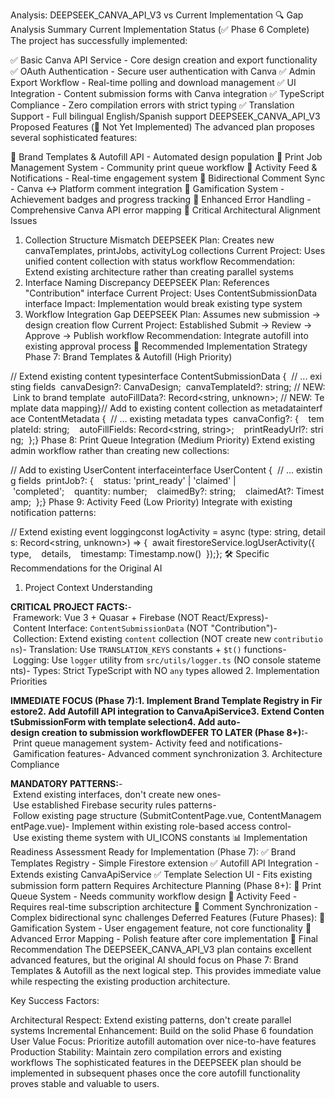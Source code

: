 Analysis: DEEPSEEK_CANVA_API_V3 vs Current Implementation
🔍 Gap Analysis Summary
Current Implementation Status (✅ Phase 6 Complete)
The project has successfully implemented:

✅ Basic Canva API Service - Core design creation and export functionality
✅ OAuth Authentication - Secure user authentication with Canva
✅ Admin Export Workflow - Real-time polling and download management
✅ UI Integration - Content submission forms with Canva integration
✅ TypeScript Compliance - Zero compilation errors with strict typing
✅ Translation Support - Full bilingual English/Spanish support
DEEPSEEK_CANVA_API_V3 Proposed Features (🔄 Not Yet Implemented)
The advanced plan proposes several sophisticated features:

🔄 Brand Templates & Autofill API - Automated design population
🔄 Print Job Management System - Community print queue workflow
🔄 Activity Feed & Notifications - Real-time engagement system
🔄 Bidirectional Comment Sync - Canva ↔ Platform comment integration
🔄 Gamification System - Achievement badges and progress tracking
🔄 Enhanced Error Handling - Comprehensive Canva API error mapping
🎯 Critical Architectural Alignment Issues
1. Collection Structure Mismatch
DEEPSEEK Plan: Creates new canvaTemplates, printJobs, activityLog collections
Current Project: Uses unified content collection with status workflow
Recommendation: Extend existing architecture rather than creating parallel systems
2. Interface Naming Discrepancy
DEEPSEEK Plan: References "Contribution" interface
Current Project: Uses ContentSubmissionData interface
Impact: Implementation would break existing type system
3. Workflow Integration Gap
DEEPSEEK Plan: Assumes new submission → design creation flow
Current Project: Established Submit → Review → Approve → Publish workflow
Recommendation: Integrate autofill into existing approval process
🚀 Recommended Implementation Strategy
Phase 7: Brand Templates & Autofill (High Priority)

// Extend existing content typesinterface ContentSubmissionData {  // ... existing fields  canvaDesign?: CanvaDesign;  canvaTemplateId?: string; // NEW: Link to brand template  autoFillData?: Record<string, unknown>; // NEW: Template data mapping}// Add to existing content collection as metadatainterface ContentMetadata {  // ... existing metadata types  canvaConfig?: {    templateId: string;    autoFillFields: Record<string, string>;    printReadyUrl?: string;  };}
Phase 8: Print Queue Integration (Medium Priority)
Extend existing admin workflow rather than creating new collections:


// Add to existing UserContent interfaceinterface UserContent {  // ... existing fields  printJob?: {    status: 'print_ready' | 'claimed' | 'completed';    quantity: number;    claimedBy?: string;    claimedAt?: Timestamp;  };}
Phase 9: Activity Feed (Low Priority)
Integrate with existing notification patterns:


// Extend existing event loggingconst logActivity = async (type: string, details: Record<string, unknown>) => {  await firestoreService.logUserActivity({    type,    details,    timestamp: Timestamp.now()  });};
🛠 Specific Recommendations for the Original AI
1. Project Context Understanding

**CRITICAL PROJECT FACTS:**- Framework: Vue 3 + Quasar + Firebase (NOT React/Express)- Content Interface: `ContentSubmissionData` (NOT "Contribution")- Collection: Extend existing `content` collection (NOT create new `contributions`)- Translation: Use `TRANSLATION_KEYS` constants + `$t()` functions- Logging: Use `logger` utility from `src/utils/logger.ts` (NO console statements)- Types: Strict TypeScript with NO `any` types allowed
2. Implementation Priorities

**IMMEDIATE FOCUS (Phase 7):**1. Implement Brand Template Registry in Firestore2. Add Autofill API integration to CanvaApiService3. Extend ContentSubmissionForm with template selection4. Add auto-design creation to submission workflow**DEFER TO LATER (Phase 8+):**- Print queue management system- Activity feed and notifications- Gamification features- Advanced comment synchronization
3. Architecture Compliance

**MANDATORY PATTERNS:**- Extend existing interfaces, don't create new ones- Use established Firebase security rules patterns- Follow existing page structure (SubmitContentPage.vue, ContentManagementPage.vue)- Implement within existing role-based access control- Use existing theme system with UI_ICONS constants
📊 Implementation Readiness Assessment
Ready for Implementation (Phase 7):
✅ Brand Templates Registry - Simple Firestore extension
✅ Autofill API Integration - Extends existing CanvaApiService
✅ Template Selection UI - Fits existing submission form pattern
Requires Architecture Planning (Phase 8+):
🔄 Print Queue System - Needs community workflow design
🔄 Activity Feed - Requires real-time subscription architecture
🔄 Comment Synchronization - Complex bidirectional sync challenges
Deferred Features (Future Phases):
🔄 Gamification System - User engagement feature, not core functionality
🔄 Advanced Error Mapping - Polish feature after core implementation
🎯 Final Recommendation
The DEEPSEEK_CANVA_API_V3 plan contains excellent advanced features, but the original AI should focus on Phase 7: Brand Templates & Autofill as the next logical step. This provides immediate value while respecting the existing production architecture.

Key Success Factors:

Architectural Respect: Extend existing patterns, don't create parallel systems
Incremental Enhancement: Build on the solid Phase 6 foundation
User Value Focus: Prioritize autofill automation over nice-to-have features
Production Stability: Maintain zero compilation errors and existing workflows
The sophisticated features in the DEEPSEEK plan should be implemented in subsequent phases once the core autofill functionality proves stable and valuable to users.